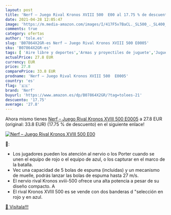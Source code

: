 ```yaml
---
layout: post
title: 'Nerf – Juego Rival Kronos XVIII 500  E00 al 17.75 % de descuento'
date: 2021-04-28 12:05:47
image: 'https://m.media-amazon.com/images/I/417F5v7BaCL._SL500_._SL400_.jpg'
comments: true
category: ofertas
author: 'tole.es'
slug: 'B07864X2GR-es Nerf – Juego Rival Kronos XVIII 500 E0005'
sku: 'B07864X2GR-es'
tags: [ 'Aire libre y deportes','Armas y proyectiles de juguete','Juguetes','Juguetes y juegos','nerf', ]
actualPrice: 27.8 EUR
currency: EUR
price: 27.8
comparePrice: 33.8 EUR
prodname: 'Nerf – Juego Rival Kronos XVIII 500  E0005'
country: 'es'
flag: '🇪🇸'
brand: 'Nerf'
buyurl: 'https://www.amazon.es/dp/B07864X2GR/?tag=tolees-21'
descuento: '17.75'
average: '27.8'
---
```


Ahora mismo tienes [Nerf – Juego Rival Kronos XVIII 500  E0005](https://www.amazon.es/dp/B07864X2GR/?tag=tolees-21) a 27.8 EUR (original: 33.8 EUR) (17.75 %  de descuento) en el siguiente enlace!

[![Nerf – Juego Rival Kronos XVIII 500  E00](https://m.media-amazon.com/images/I/417F5v7BaCL._SL500_._SL400_.jpg)](https://www.amazon.es/dp/B07864X2GR/?tag=tolees-21)

🔎:

- Los jugadores pueden los atención al nervio o los Porter cuando se unen el equipo de rojo o el equipo de azul, o los capturar en el marco de la batalla.
- Vec una capacidad de 5 bolas de espuma (incluidas) y un mecanismo de muelle, podrás lanzar las bolas de espuma hasta 27 m/s.
- El nervio rival Kronos xviii-500 ofrece una alta potencia a pesar de su diseño compacto. A
- El rival Kronos XVIII 500 es se vende con dos banderas d "selección en rojo y en azul.

[🛒 Visítala!!!](https://www.amazon.es/dp/B07864X2GR/?tag=tolees-21)
